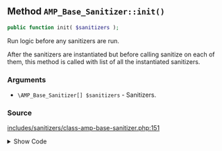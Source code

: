 ## Method `AMP_Base_Sanitizer::init()`

```php
public function init( $sanitizers );
```

Run logic before any sanitizers are run.

After the sanitizers are instantiated but before calling sanitize on each of them, this method is called with list of all the instantiated sanitizers.

### Arguments

* `\AMP_Base_Sanitizer[] $sanitizers` - Sanitizers.

### Source

[includes/sanitizers/class-amp-base-sanitizer.php:151](https://github.com/ampproject/amp-wp/blob/develop/includes/sanitizers/class-amp-base-sanitizer.php#L151)

<details>
<summary>Show Code</summary>

```php
public function init( $sanitizers ) {} // phpcs:ignore VariableAnalysis.CodeAnalysis.VariableAnalysis.UnusedVariable
```

</details>
